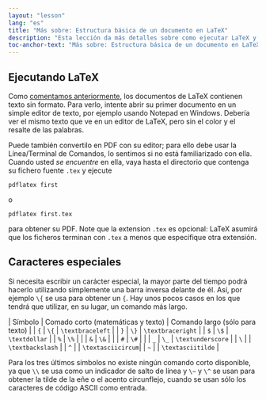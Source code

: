 ```yaml
---
layout: "lesson"
lang: "es"
title: "Más sobre: Estructura básica de un documento en LaTeX"
description: "Esta lección da más detalles sobre como ejecutar LaTeX y los caracteres epeciales que usa, y cómo éstos afectan al fichero PDF de salida."
toc-anchor-text: "Más sobre: Estructura básica de un documento en LaTeX"
---
```


## Ejecutando LaTeX

Como [comentamos anteriormente](lesson-02), los documentos de LaTeX contienen texto 
sin formato. Para verlo, intente abrir su primer documento en un simple editor de texto, 
por ejemplo usando Notepad en Windows. Debería ver el mismo texto que ve en un editor
de LaTeX, pero sin el color y el resalte de las palabras.

Puede también convertilo en PDF con su editor; para ello debe usar la Línea/Terminal
de Comandos, lo sentimos si no está familiarizado con ella. Cuando usted *se encuentre* 
en ella, vaya hasta el directorio que contenga su fichero fuente `.tex` y ejecute    

`pdflatex first`

o

`pdflatex first.tex`

para obtener su PDF. Note que la extension `.tex` es opcional: LaTeX asumirá que los
ficheros terminan con `.tex` a menos que especifique otra extensión.
 
## Caracteres especiales

Si necesita escribir un carácter especial, la mayor parte del tiempo podrá hacerlo
utilizando simplemente una barra inversa delante de él. Así, por ejemplo `\{` se usa
para obtener un `{`. Hay unos pocos casos en los que tendrá que utilizar, en su lugar, un comando más largo.

| Símbolo | Comado corto (matemáticas y texto) | Comando largo (sólo para texto) |
| `{`     | `\{`          | `\textbraceleft`  |
| `}`     | `\}`          | `\textbraceright` |
| `$`     | `\$`          | `\textdollar`     |
| `%`     | `\%`          |                   |
| `&`     | `\&`          |                   |
| `#`     | `\#`          |                   |
| `_`     | `\_`          | `\textunderscore` |
| ``\``   |               | `\textbackslash`  |
| `^`     |               | `\textasciicircum`|
| `~`     |               | `\textasciitilde` |

Para los tres últimos símbolos no existe ningún comando corto disponible,
ya que `\\` se usa como un indicador de salto de línea y `\~` y `\^` se usan
para obtener la tilde de la eñe o el acento circunflejo, cuando se usan sólo los caracteres
de código ASCII como entrada.
